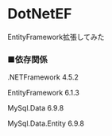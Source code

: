 # DotNetEF
<p>EntityFramework拡張してみた</p>

<h3>■依存関係</h3>
<div>
  <p>.NETFramework 4.5.2</p>
  <p>EntityFramework 6.1.3</p>
  <p>MySql.Data 6.9.8</p>
  <p>MySql.Data.Entity 6.9.8</p>
</div>

